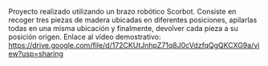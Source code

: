 Proyecto realizado utilizando un brazo robótico Scorbot. Consiste en recoger tres piezas de madera ubicadas en diferentes posiciones, apilarlas todas en una misma ubicación y finalmente, devolver cada pieza a su posición origen. Enlace al vídeo demostrativo: https://drive.google.com/file/d/172CKUtJnhpZ71q8J0cVdzfqQgQKCXG9a/view?usp=sharing
